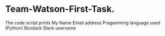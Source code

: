 # Team-Watson-First-Task.
The code script prints
My Name
Email address
Pragamming language used (Python)
Biostack
Slack username
